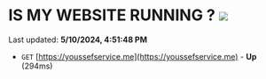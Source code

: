 # IS MY WEBSITE RUNNING ? [![](https://img.shields.io/static/v1?label=Sponsor&message=%E2%9D%A4&logo=GitHub&color=%23fe8e86)](https://github.com/sponsors/<username>)

Last updated: **5/10/2024, 4:51:48 PM**

- `GET` [https://youssefservice.me](https://youssefservice.me) - **Up** (294ms)
